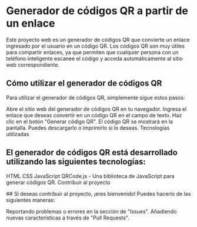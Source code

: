# Generador de códigos QR a partir de un enlace

Este proyecto web es un generador de códigos QR que convierte un enlace ingresado por el usuario en un código QR. Los códigos QR son muy útiles para compartir enlaces, ya que permiten que cualquier persona con un teléfono inteligente escanee el código y acceda automáticamente al sitio web correspondiente.

## Cómo utilizar el generador de códigos QR

Para utilizar el generador de códigos QR, simplemente sigue estos pasos:

Abre el sitio web del generador de códigos QR en tu navegador.
Ingresa el enlace que deseas convertir en un código QR en el campo de texto.
Haz clic en el botón "Generar código QR".
El código QR se mostrará en la pantalla. Puedes descargarlo o imprimirlo si lo deseas.
Tecnologías utilizadas

## El generador de códigos QR está desarrollado utilizando las siguientes tecnologías:

HTML
CSS
JavaScript
QRCode.js - Una biblioteca de JavaScript para generar códigos QR.
Contribuir al proyecto

## Si deseas contribuir al proyecto, ¡eres bienvenido! Puedes hacerlo de las siguientes maneras:

Reportando problemas o errores en la sección de "Issues".
Añadiendo nuevas características a través de "Pull Requests".
